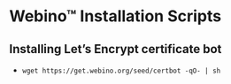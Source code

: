 # Webino™ Installation Scripts

## Installing Let’s Encrypt certificate bot

- `wget https://get.webino.org/seed/certbot -qO- | sh`
